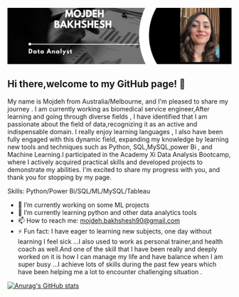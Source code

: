 ![Banner](https://github.com/MojdehBakhshesh/MojdehBakhshesh/blob/main/Black%20%26%20White%20Modern%20Minimalist%20Data%20Analyst%20LinkedIn%20Banner.png)


## Hi there,welcome to my GitHub page! 👋





My name is Mojdeh from Australia/Melbourne, and I'm pleased to share my journey . I am currently working as biomedical  service engineer,After learning and going through diverse fields , I have identified that I am passionate about the field of data,recognizing  it as an active and indispensable domain. I really enjoy learning languages , I also have been fully engaged with this dynamic field, expanding my knowledge by learning new tools and techniques such as Python, SQL,MySQL,power Bi , and Machine Learning.I participated in the Academy Xi Data Analysis Bootcamp, where I actively acquired practical skills and developed projects to demonstrate my abilities. I'm excited to share my progress with you, and thank you for stopping by my page.

Skills: Python/Power Bi/SQL/ML/MySQL/Tableau

- 🔭 I’m currently working on some ML projects 
- 🌱 I’m currently learning python and other data analytics tools 
- 📫 How to reach me: mojdeh.bakhshesh90@gmail.com 
- ⚡ Fun fact: I have eager to learning new subjects, one day without learning I feel sick ...I also used to work  as personal trainer,and health coach as well.And one of the skill that I have been really and deeply worked on it is how I can  manage my life and have balance  when I am super busy ...I achieve lots of skills during the past few years which have been helping me a lot to encounter challenging situation .



[![Anurag's GitHub stats](https://github-readme-stats.vercel.app/api?username=MojdehBakhshesh)](https://github.com/anuraghazra/github-readme-stats)



